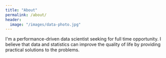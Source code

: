 ```yaml
---
title: "About"
permalink: /about/
header:
  image: "/images/data-photo.jpg"
---
```


I'm a performance-driven data scientist seeking for full time opportunity. I believe that data and statistics can improve the quality of life by providing practical solutions to the problems.
